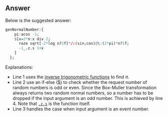 ## Answer
Below is the suggested answer:

```q
genNormalNumber:{
    pi:acos -1;
    $[x=2*n:x div 2;
      raze sqrt[-2*log n?1f]*/:(sin;cos)@\:(2*pi)*n?1f;
      -1_.z.s 1+x
    ]
  };
```

Explanations:

- Line 1 uses the [inverse trigonometric functions][ITF] to find $\pi$.
- Line 2 use an if-else ([$][cond]) to check whether the request number of random numbers is odd or even. Since the Box-Muller transformation always returns two random normal numbers, so a number has to be dropped if the input argument is an odd number. This is achieved by line 4. Note that [``.z.s``][self] is the function itself.
- Line 3 handles the case when input argument is an event number.


[ITF]: https://en.wikipedia.org/wiki/Inverse_trigonometric_functions
[cond]: https://code.kx.com/q/ref/cond/
[self]: https://code.kx.com/q/ref/dotz/#zs-self
